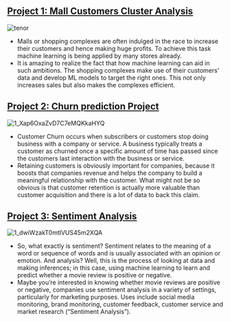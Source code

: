 
## [Project 1: Mall Customers Cluster Analysis](https://github.com/rajniklk/Mall-Customers-Cluster-Analysis)

![tenor](https://user-images.githubusercontent.com/35190179/92440551-52057a80-f1ca-11ea-9e60-48e2a03b3ac9.gif)
* Malls or shopping complexes are often indulged in the race to increase their customers and hence making huge profits. To achieve this task machine learning is being applied by many stores already.
* It is amazing to realize the fact that how machine learning can aid in such ambitions. The shopping complexes make use of their customers’ data and develop ML models to target the right ones. This not only increases sales but also makes the complexes efficient.

## [Project 2: Churn prediction Project](https://github.com/rajniklk/Churn-prediction-Project)

![1_Xap6OxaZvD7C7eMQKkaHYQ](https://user-images.githubusercontent.com/35190179/92439836-2cc43c80-f1c9-11ea-8a49-3c73ac130255.jpeg)
* Customer Churn occurs when subscribers or customers stop doing business with a company or service. A business typically treats a customer as churned once a specific amount of time has passed since the customers last interaction with the business or service.
* Retaining customers is obviously important for companies, because it boosts that companies revenue and helps the company to build a meaningful relationship with the customer. What might not be so obvious is that customer retention is actually more valuable than customer acquisition and there is a lot of data to back this claim.

## [Project 3: Sentiment Analysis](https://github.com/rajniklk/Sentiment-Analysis-Project)

![1_dwiWzakT0mtlVUS45m2XQA](https://user-images.githubusercontent.com/35190179/92412066-0b7f3400-f168-11ea-8e29-8262d79a3931.png)
* So, what exactly is sentiment? Sentiment relates to the meaning of a word or sequence of words and is usually associated with an opinion or emotion. And analysis? Well, this is the process of looking at data and making inferences; in this case, using machine learning to learn and predict whether a movie review is positive or negative.
* Maybe you’re interested in knowing whether movie reviews are positive or negative, companies use sentiment analysis in a variety of settings, particularly for marketing purposes. Uses include social media monitoring, brand monitoring, customer feedback, customer service and market research (“Sentiment Analysis”).
